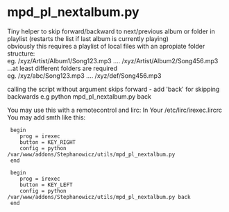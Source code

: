 # mpd_pl_nextalbum.py  
Tiny helper to skip forward/backward to next/previous album or folder in playlist 
(restarts the list if last album is currently playing)  
 obviously this requires a playlist of local files with an apropiate folder structure:  
 eg. /xyz/Artist/Album1/Song123.mp3 .... /xyz/Artist/Album2/Song456.mp3  
 ...at least different folders are required  
 eg. /xyz/abc/Song123.mp3 .... /xyz/def/Song456.mp3  
  
 calling the script without argument skips forward - add 'back' for skipping backwards 
 e.g python mpd_pl_nextalbum.py back 
  
 You may use this with a remotecontrol and lirc: 
  In Your /etc/lirc/irexec.lircrc You may add smth like this:

```
 begin
 	prog = irexec
 	button = KEY_RIGHT
 	config = python /var/www/addons/Stephanowicz/utils/mpd_pl_nextalbum.py
 end

 begin
 	prog = irexec
 	button = KEY_LEFT
 	config = python /var/www/addons/Stephanowicz/utils/mpd_pl_nextalbum.py back
 end
```
